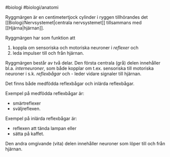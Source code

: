 #biologi #biologi/anatomi  

Ryggmärgen är en centimetertjock cylinder i ryggen tillhörandes det [[Biologi/Nervsystemet|centrala nervsystemet]] tillsammans med [[Hjärna|hjärnan]].

Ryggmärgen har som funktion att
1. koppla om sensoriska och motoriska neuroner i *reflexer* och
2. leda impulser till och från hjärnan.

Ryggmärgen består av två delar. Den första centrala (grå) delen innehåller bl.a. *interneuroner*, som både kopplar om t.ex. sensoriska till motoriska neuroner i s.k. *reflexbågar* och - leder vidare signaler till hjärnan.

Det finns både medfödda reflexbågar och inlärda reflexbågar.

Exempel på medfödda reflexbågar är:
- smärtreflexer
- sväljreflexen.

Exempel på inlärda reflexbågar är:
- reflexen att tända lampan eller
- sätta på kaffet.

Den andra omgivande (vita) delen innehåller neuroner som löper till och från hjärnan.